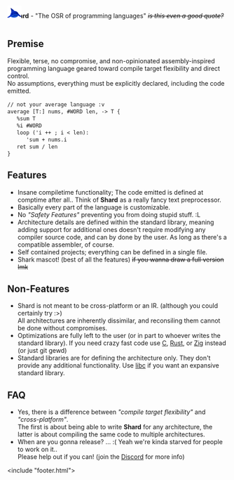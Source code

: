 <link href="style/style.css" rel="stylesheet"/>
<include "header.html">

<div style="position:relative;display:inline-block;">
<img src="shark.png" style="position:absolute;"/>
<div style="padding-left:9px;">

**Shard** - "The OSR of programming languages" *~~is this even a good quote?~~*

</div>
</div>

## Premise
Flexible, terse, no compromise, and non-opinionated assembly-inspired programming language 
geared toward compile target flexibility and direct control.  
No assumptions, everything must be explicitly declared, including the code emitted.

```
// not your average language :v
average [T:] nums, #WORD len, -> T {
   %sum T 
   %i #WORD
   loop ('i ++ ; i < len):
      'sum + nums.i
   ret sum / len
}
```

## Features
- Insane compiletime functionality; The code emitted is defined at comptime after all.. Think of **Shard** as a really fancy text preprocessor.  
- Basically every part of the language is customizable.  
- No <i>"Safety Features"</i> preventing you from doing stupid stuff. :L  
- Architecture details are defined within the standard library, meaning adding support for additional ones doesn't
  require modifying any compiler source code, and can by done by the user. As long as there's a compatible assembler, of course.  
- Self contained projects; everything can be defined in a single file.
- Shark mascot! (best of all the features) ~~if you wanna draw a full version lmk~~


## Non-Features
- Shard is not meant to be cross-platform or an IR. (although you could certainly try :>)  
  All architectures are inherently dissimilar, and reconsiling them cannot be done without compromises.  
- Optimizations are fully left to the user (or in part to whoever writes the standard library). 
  If you need crazy fast code use 
  [C](https://www.gnu.org/software/gnu-c-manual/gnu-c-manual.html),
  [Rust](https://www.rust-lang.org/), or
  [Zig](https://ziglang.org/)
  instead (or just git gewd)  
- Standard libraries are for defining the architecture only. They don't provide any additional functionality.
  Use [libc](https://musl.libc.org/) if you want an expansive standard library.


## FAQ
- Yes, there is a difference between *"compile target flexibility"* and *"cross-platform"*.  
  The first is about being able to write **Shard** for any architecture, 
  the latter is about compiling the same code to multiple architectures.
- When are you gonna release? ... :( Yeah we're kinda starved for people to work on it..  
  Please help out if you can! (join the [Discord](https://discord.gg/f5FVgr7gxX) for more info)

<include "footer.html">
